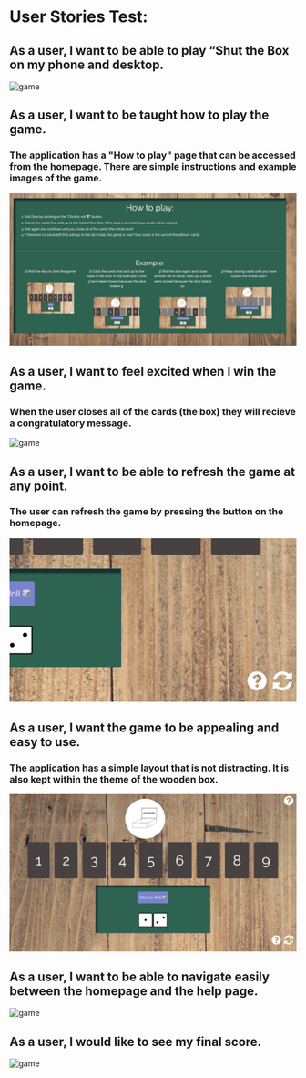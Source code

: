 # User Stories Test:

## As a user, I want to be able to play “Shut the Box on my phone and desktop. 

![game]()

## As a user, I want to be taught how to play the game.

### The application has a "How to play" page that can be accessed from the homepage. There are simple instructions and example images of the game.

![game](readmeimages/help-page.png)

## As a user, I want to feel excited when I win the game.

### When the user closes all of the cards (the box) they will recieve a congratulatory message. 

![game](readmeimages/congratulations.png)

## As a user, I want to be able to refresh the game at any point.

### The user can refresh the game by pressing the button on the homepage.

![game](readmeimages/refresh.png)

## As a user, I want the game to be appealing and easy to use. 

### The application has a simple layout that is not distracting. It is also kept within the theme of the wooden box.
![game](readmeimages/game.png)


## As a user, I want to be able to navigate easily between the homepage and the help page. 

![game]()

## As a user, I would like to see my final score.

![game]()